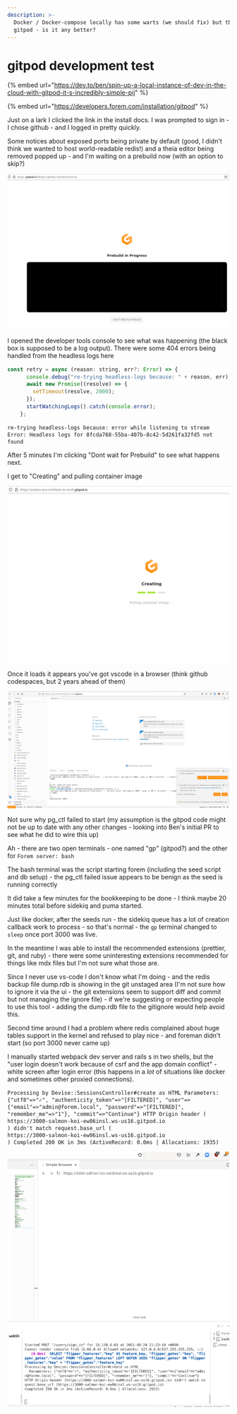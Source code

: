 ```yaml
---
description: >-
  Docker / Docker-compose locally has some warts (we should fix) but there's
  gitpod - is it any better?
---
```


# gitpod development test

{% embed url="https://dev.to/ben/spin-up-a-local-instance-of-dev-in-the-cloud-with-gitpod-it-s-incredibly-simple-pij" %}

{% embed url="https://developers.forem.com/installation/gitpod" %}

Just on a lark I clicked the link in the install docs. I was prompted to sign in - I chose github - and I logged in pretty quickly.

Some notices about exposed ports being private by default \(good, I didn't think we wanted to host world-readable redis!\) and a theia editor being removed popped up - and I'm waiting on a prebuild now \(with an option to skip?\)



![Prebuild in Progress](.gitbook/assets/screenshot-from-2021-08-24-14-38-37.png)

I opened the developer tools console to see what was happening \(the black box is supposed to be a log output\). There were some 404 errors being handled from the headless logs here 

```javascript
const retry = async (reason: string, err?: Error) => {
      console.debug("re-trying headless-logs because: " + reason, err);
      await new Promise((resolve) => {
        setTimeout(resolve, 2000);
      });
      startWatchingLogs().catch(console.error);
    };
```

```text
re-trying headless-logs because: error while listening to stream Error: Headless logs for 8fcda768-55ba-407b-8c42-5d261fa32fd5 not found
```

After 5 minutes I'm clicking "Dont wait for Prebuild" to see what happens next.

I get to "Creating" and pulling container image

![Creating workspace](.gitbook/assets/screenshot-from-2021-08-24-14-45-13.png)

Once it loads it appears you've got vscode in a browser \(think github codespaces, but 2 years ahead of them\) 

![vscode in the browser](.gitbook/assets/screenshot-from-2021-08-24-14-47-59.png)

Not sure why pg\_ctl failed to start \(my assumption is the gitpod code might not be up to date with any other changes - looking into Ben's initial PR to see what he did to wire this up\)



Ah - there are two open terminals - one named "gp" \(gitpod?\) and the other for `Forem server: bash` 

  The bash terminal was the script starting forem \(including the seed script and db setup\) - the pg\_ctl failed issue appears to be benign as the seed is running correctly

It did take a few minutes for the bookkeeping to be done - I think maybe 20 minutes total before sidekiq and puma started.

Just like docker, after the seeds run - the sidekiq queue has a lot of creation callback work to process - so that's normal - the `gp` terminal changed to `sleep` once port 3000 was live.

In the meantime I was able to install the recommended extensions \(prettier, git, and ruby\) - there were some uninteresting extensions recommended for things like mdx files but I'm not sure what those are.



Since I never use vs-code I don't know what I'm doing - and the redis backup file dump.rdb is showing in the git unstaged area \(I'm not sure how to ignore it via the ui - the git extensions seem to support diff and commit but not managing the ignore file\) - if we're suggesting or expecting people to use this tool - adding the dump.rdb file to the gitignore would help avoid this.



Second time around I had a problem where redis complained about huge tables support in the kernel and refused to play nice - and foreman didn't start \(so port 3000 never came up\)

I manually started webpack dev server and rails s in two shells, but the "user login doesn't work because of csrf and the app domain conflict" - white screen after login error \(this happens in a _lot_ of situations like docker and sometimes other proxied connections\). 

```text
Processing by Devise::SessionsController#create as HTML Parameters: {"utf8"=>"✓", "authenticity_token"=>"[FILTERED]", "user"=>{"email"=>"admin@forem.local", "password"=>"[FILTERED]", "remember_me"=>"1"}, "commit"=>"Continue"} HTTP Origin header (
https://3000-salmon-koi-ew06insl.ws-us16.gitpod.io
) didn't match request.base_url (
https://3000-salmon-koi-ew06insl.ws-us16.gitpod.io
) Completed 200 OK in 3ms (ActiveRecord: 0.0ms | Allocations: 1935)
```

![white screen after posting to login - nonsense error X does not match X](.gitbook/assets/screenshot-from-2021-08-24-16-23-41.png)



